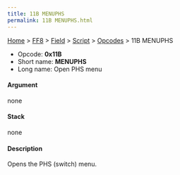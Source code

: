 ```yaml
---
title: 11B MENUPHS
permalink: 11B MENUPHS.html
---
```


[Home](../../../../Main%20Page.md) > [FF8](../../../../FF8.md) > [Field](../../../Field.md) > [Script](../../Script.md) > [Opcodes](../Opcodes.md) > 11B MENUPHS

-   Opcode: **0x11B**
-   Short name: **MENUPHS**
-   Long name: Open PHS menu

#### Argument

none

#### Stack

none

#### Description

Opens the PHS (switch) menu.

